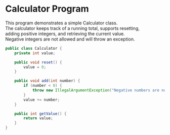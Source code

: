 # Calculator Program

This program demonstrates a simple Calculator class.  
The calculator keeps track of a running total, supports resetting,  
adding positive integers, and retrieving the current value.  
Negative integers are not allowed and will throw an exception.

```java
public class Calculator {
    private int value;

    public void reset() {
        value = 0;
    }

    public void add(int number) {
        if (number < 0) {
            throw new IllegalArgumentException("Negative numbers are not allowed");
        }
        value += number;
    }

    public int getValue() {
        return value;
    }
}
